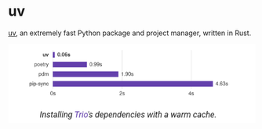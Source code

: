 # uv

[uv](https://docs.astral.sh/uv/), an extremely fast Python package and project manager, written in Rust.

![](img/speed-of-uv.png)
